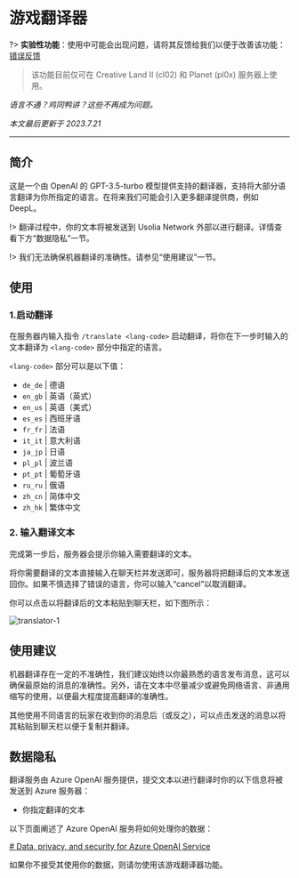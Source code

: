# 游戏翻译器

?> **实验性功能**：使用中可能会出现问题，请将其反馈给我们以便于改善该功能：[错误反馈](https://usolia.net/bug-report)

> 该功能目前仅可在 Creative Land II (cl02) 和 Planet (pl0x) 服务器上使用。

*语言不通？鸡同鸭讲？这些不再成为问题。*

*本文最后更新于 2023.7.21*

------

## 简介

这是一个由 OpenAI 的 GPT-3.5-turbo 模型提供支持的翻译器，支持将大部分语言翻译为你所指定的语言。在将来我们可能会引入更多翻译提供商，例如 DeepL。

!> 翻译过程中，你的文本将被发送到 Usolia Network 外部以进行翻译。详情查看下方“数据隐私”一节。

!> 我们无法确保机器翻译的准确性。请参见“使用建议”一节。

## 使用

### 1.启动翻译

在服务器内输入指令 `/translate <lang-code>` 启动翻译，将你在下一步时输入的文本翻译为 `<lang-code>` 部分中指定的语言。

`<lang-code>` 部分可以是以下值：

- `de_de` | 德语
- `en_gb` | 英语（英式）
- `en_us` | 英语（美式）
- `es_es` | 西班牙语
- `fr_fr` | 法语
- `it_it` | 意大利语
- `ja_jp` | 日语
- `pl_pl` | 波兰语
- `pt_pt` | 葡萄牙语
- `ru_ru` | 俄语
- `zh_cn` | 简体中文
- `zh_hk` | 繁体中文

### 2. 输入翻译文本

完成第一步后，服务器会提示你输入需要翻译的文本。

将你需要翻译的文本直接输入在聊天栏并发送即可，服务器将把翻译后的文本发送回你。如果不慎选择了错误的语言，你可以输入“cancel”以取消翻译。

你可以点击以将翻译后的文本粘贴到聊天栏，如下图所示：

![translator-1](https://usolia.net/img/docs/mechanisms/translator-1.png)

## 使用建议

机器翻译存在一定的不准确性，我们建议始终以你最熟悉的语言发布消息，这可以确保最原始的消息的准确性。另外，请在文本中尽量减少或避免网络语言、非通用缩写的使用，以便最大程度提高翻译的准确性。

其他使用不同语言的玩家在收到你的消息后（或反之），可以点击发送的消息以将其粘贴到聊天栏以便于复制并翻译。

## 数据隐私

翻译服务由 Azure OpenAI 服务提供，提交文本以进行翻译时你的以下信息将被发送到 Azure 服务器：

- 你指定翻译的文本

以下页面阐述了 Azure OpenAI 服务将如何处理你的数据：

[# Data, privacy, and security for Azure OpenAI Service](https://learn.microsoft.com/en-us/legal/cognitive-services/openai/data-privacy)

如果你不接受其使用你的数据，则请勿使用该游戏翻译器功能。